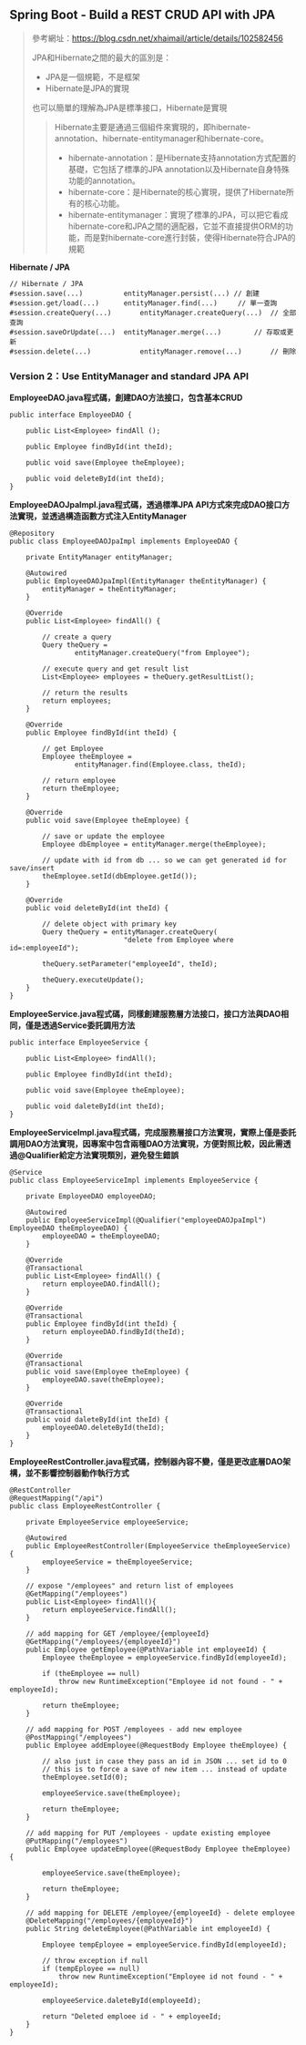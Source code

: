 ## Spring Boot - Build a REST CRUD API with JPA
>參考網址：https://blog.csdn.net/xhaimail/article/details/102582456
>
>JPA和Hibernate之間的最大的區別是：
>
>* JPA是一個規範，不是框架
>* Hibernate是JPA的實現
>
>也可以簡單的理解為JPA是標準接口，Hibernate是實現
>>Hibernate主要是通過三個組件來實現的，即hibernate-annotation、hibernate-entitymanager和hibernate-core。
>>
>>* hibernate-annotation：是Hibernate支持annotation方式配置的基礎，它包括了標準的JPA annotation以及Hibernate自身特殊功能的annotation。
>>* hibernate-core：是Hibernate的核心實現，提供了Hibernate所有的核心功能。
>>* hibernate-entitymanager：實現了標準的JPA，可以把它看成hibernate-core和JPA之間的適配器，它並不直接提供ORM的功能，而是對hibernate-core進行封裝，使得Hibernate符合JPA的規範

**Hibernate / JPA**
```
// Hibernate / JPA
#session.save(...)			entityManager.persist(...) // 創建
#session.get/load(...)		entityManager.find(...)		// 單一查詢
#session.createQuery(...)		entityManager.createQuery(...)	// 全部查詢 
#session.saveOrUpdate(...)	entityManager.merge(...)		// 存取或更新
#session.delete(...)			entityManager.remove(...)		// 刪除
```


### Version 2：Use EntityManager and standard JPA API

**EmployeeDAO.java程式碼，創建DAO方法接口，包含基本CRUD**
```
public interface EmployeeDAO {

	public List<Employee> findAll ();
	
	public Employee findById(int theId);
	
	public void save(Employee theEmployee);
	
	public void deleteById(int theId);
}
```
**EmployeeDAOJpaImpl.java程式碼，透過標準JPA API方式來完成DAO接口方法實現，並透過構造函數方式注入EntityManager**
```
@Repository
public class EmployeeDAOJpaImpl implements EmployeeDAO {

	private EntityManager entityManager;
	
	@Autowired
	public EmployeeDAOJpaImpl(EntityManager theEntityManager) {
		entityManager = theEntityManager;
	}
	
	@Override
	public List<Employee> findAll() {
		
		// create a query
		Query theQuery = 
				entityManager.createQuery("from Employee");
		
		// execute query and get result list
		List<Employee> employees = theQuery.getResultList();
		
		// return the results		
		return employees;
	}

	@Override
	public Employee findById(int theId) {
		
		// get Employee
		Employee theEmployee = 
				entityManager.find(Employee.class, theId);
		
		// return employee		
		return theEmployee;
	}

	@Override
	public void save(Employee theEmployee) {
		
		// save or update the employee
		Employee dbEmployee = entityManager.merge(theEmployee);
		
		// update with id from db ... so we can get generated id for save/insert
		theEmployee.setId(dbEmployee.getId());
	}

	@Override
	public void deleteById(int theId) {
		
		// delete object with primary key
		Query theQuery = entityManager.createQuery(
							"delete from Employee where id=:employeeId"); 
		
		theQuery.setParameter("employeeId", theId);
		
		theQuery.executeUpdate();
	}
}
```
**EmployeeService.java程式碼，同樣創建服務層方法接口，接口方法與DAO相同，僅是透過Service委託調用方法**
```
public interface EmployeeService {

	public List<Employee> findAll();
	
	public Employee findById(int theId);
	
	public void save(Employee theEmployee);
	
	public void daleteById(int theId);
}
```
**EmployeeServiceImpl.java程式碼，完成服務層接口方法實現，實際上僅是委託調用DAO方法實現，因專案中包含兩種DAO方法實現，方便對照比較，因此需透過@Qualifier給定方法實現類別，避免發生錯誤**
```
@Service
public class EmployeeServiceImpl implements EmployeeService {
	
	private EmployeeDAO employeeDAO;
	
	@Autowired
	public EmployeeServiceImpl(@Qualifier("employeeDAOJpaImpl") EmployeeDAO theEmployeeDAO) {
		employeeDAO = theEmployeeDAO;
	}

	@Override
	@Transactional
	public List<Employee> findAll() {		
		return employeeDAO.findAll();
	}

	@Override
	@Transactional
	public Employee findById(int theId) {
		return employeeDAO.findById(theId);
	}

	@Override
	@Transactional
	public void save(Employee theEmployee) {
		employeeDAO.save(theEmployee);
	}

	@Override
	@Transactional
	public void daleteById(int theId) {
		employeeDAO.deleteById(theId);
	}
}
```
**EmployeeRestController.java程式碼，控制器內容不變，僅是更改底層DAO架構，並不影響控制器動作執行方式**
```
@RestController
@RequestMapping("/api")
public class EmployeeRestController {
	
	private EmployeeService employeeService;
	
	@Autowired
	public EmployeeRestController(EmployeeService theEmployeeService) {
		employeeService = theEmployeeService;
	}
	
	// expose "/employees" and return list of employees
	@GetMapping("/employees")
	public List<Employee> findAll(){
		return employeeService.findAll();
	}
	
	// add mapping for GET /employee/{employeeId}
	@GetMapping("/employees/{employeeId}")
	public Employee getEmployee(@PathVariable int employeeId) {
		Employee theEmployee = employeeService.findById(employeeId);
		
		if (theEmployee == null)
			throw new RuntimeException("Employee id not found - " + employeeId);
		
		return theEmployee;
	}
	
	// add mapping for POST /employees - add new employee
	@PostMapping("/employees")
	public Employee addEmployee(@RequestBody Employee theEmployee) {
		
		// also just in case they pass an id in JSON ... set id to 0
		// this is to force a save of new item ... instead of update
		theEmployee.setId(0);
		
		employeeService.save(theEmployee);
		
		return theEmployee;
	}
	
	// add mapping for PUT /employees - update existing employee
	@PutMapping("/employees")
	public Employee updateEmployee(@RequestBody Employee theEmployee) {
		
		employeeService.save(theEmployee);
		
		return theEmployee;
	}
	
	// add mapping for DELETE /employee/{employeeId} - delete employee
	@DeleteMapping("/employees/{employeeId}")
	public String deleteEmployee(@PathVariable int employeeId) {
		
		Employee tempEployee = employeeService.findById(employeeId);
		
		// throw exception if null
		if (tempEployee == null)
			throw new RuntimeException("Employee id not found - " + employeeId);
		
		employeeService.daleteById(employeeId);
		
		return "Deleted emploee id - " + employeeId;
	}
}
```
